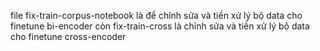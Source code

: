 file fix-train-corpus-notebook là để chỉnh sửa và tiền xử lý bộ data cho finetune bi-encoder còn 
fix-train-cross là chỉnh sửa và tiền xử lý bộ data cho finetune cross-encoder
